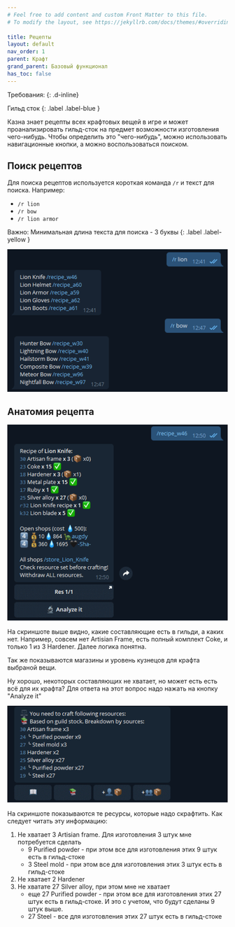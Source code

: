 ```yaml
---
# Feel free to add content and custom Front Matter to this file.
# To modify the layout, see https://jekyllrb.com/docs/themes/#overriding-theme-defaults

title: Рецепты     
layout: default
nav_order: 1
parent: Крафт
grand_parent: Базовый функционал
has_toc: false
---
```

Требования: 
{: .d-inline}

Гильд сток 
{: .label .label-blue }

Казна знает рецепты всех крафтовых вещей в игре и может проанализировать гильд-сток на предмет возможности изготовления чего-нибудь. Чтобы определить это "чего-нибудь", можно использовать навигационные кнопки, а можно воспользоваться поиском.  

## Поиск рецептов 

Для поиска рецептов используется короткая команда `/r` и текст для поиска. Например: 
- `/r lion` 
- `/r bow` 
- `/r lion armor`

Важно: Минимальная длина текста для поиска - 3 буквы 
{: .label .label-yellow }

![recipe_search]

## Анатомия рецепта 

![recipe_review]

На скриншоте выше видно, какие составляющие есть в гильди, а каких нет. Например, совсем нет Artisian Frame, есть полный комплект Coke, и только 1 из 3 Hardener. Далее логика понятна. 

Так же показываются магазины и уровень кузнецов для крафта выбраной вещи. 

Ну хорошо, некоторых составляющих не хватает, но может есть есть всё для их крафта? Для ответа на этот вопрос надо нажать на кнопку "Analyze it"

![recipe_a_breakdown]

На скриншоте показываются те ресурсы, которые надо скрафтить. 
Как следует читать эту информацию: 
1. Не хватает 3 Artisian frame. Для изготовления 3 штук мне потребуется сделать 
	- 9 Purified powder - при этом все для изготовления этих 9 штук есть в гильд-стоке
	- 3 Steel mold - при этом все для изготовления этих 3 штук есть в гильд-стоке
2. Не хватает 2 Hardener
3. Не хватате 27 Silver alloy, при этом мне не хватает 
	- еще 27 Purified powder - при этом все для изготовления этих 27 штук есть в гильд-стоке. И это с учетом, что будут сделаны 9 штук выше. 
	- 27 Steel - все для изготовления этих 27 штук есть в гильд-стоке




[recipe_search]: images/recipe_search.png
[recipe_review]: images/recipe_review.png
[recipe_a_breakdown]: images/recipe_a_breakdown.png



